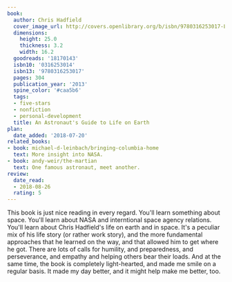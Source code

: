 ```yaml
---
book:
  author: Chris Hadfield
  cover_image_url: http://covers.openlibrary.org/b/isbn/9780316253017-L.jpg
  dimensions:
    height: 25.0
    thickness: 3.2
    width: 16.2
  goodreads: '18170143'
  isbn10: '0316253014'
  isbn13: '9780316253017'
  pages: 304
  publication_year: '2013'
  spine_color: '#caa5b6'
  tags:
  - five-stars
  - nonfiction
  - personal-development
  title: An Astronaut's Guide to Life on Earth
plan:
  date_added: '2018-07-20'
related_books:
- book: michael-d-leinbach/bringing-columbia-home
  text: More insight into NASA.
- book: andy-weir/the-martian
  text: One famous astronaut, meet another.
review:
  date_read:
  - 2018-08-26
  rating: 5
---
```


This book is just nice reading in every regard. You'll learn something about space. You'll learn about NASA and
interntional space agency relations. You'll learn about Chris Hadfield's life on earth and in space. It's a peculiar mix
of his life story (or rather work story), and the more fundamental approaches that he learned on the way, and that
allowed him to get where he got. There are lots of calls for humility, and preparedness, and perseverance, and empathy
and helping others bear their loads. And at the same time, the book is completely light-hearted, and made me smile on a
regular basis. It made my day better, and it might help make me better, too.
